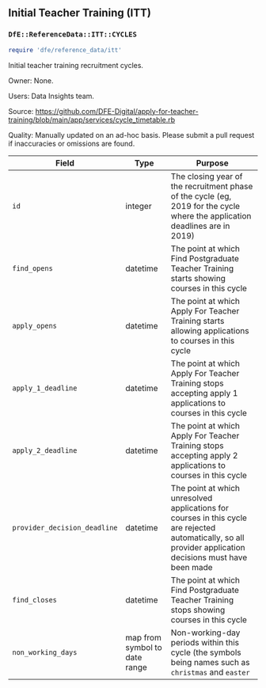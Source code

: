 ## Initial Teacher Training (ITT)

### `DfE::ReferenceData::ITT::CYCLES`

```ruby
require 'dfe/reference_data/itt'
```

Initial teacher training recruitment cycles.

Owner: None.

Users: Data Insights team.

Source: https://github.com/DFE-Digital/apply-for-teacher-training/blob/main/app/services/cycle_timetable.rb

Quality: Manually updated on an ad-hoc basis. Please submit a pull request if inaccuracies or omissions are found.

| Field               | Type            | Purpose                                                                                                                                            |
|---------------------|-----------------|----------------------------------------------------------------------------------------------------------------------------------------------------|
| `id`                | integer            | The closing year of the recruitment phase of the cycle (eg, 2019 for the cycle where the application deadlines are in 2019)                                                                                                                                |
| `find_opens`        | datetime | The point at which Find Postgraduate Teacher Training starts showing courses in this cycle |
| `apply_opens`       | datetime | The point at which Apply For Teacher Training starts allowing applications to courses in this cycle |
| `apply_1_deadline`  | datetime | The point at which Apply For Teacher Training stops accepting apply 1 applications to courses in this cycle |
| `apply_2_deadline`  | datetime | The point at which Apply For Teacher Training stops accepting apply 2 applications to courses in this cycle |
| `provider_decision_deadline` | datetime | The point at which unresolved applications for courses in this cycle are rejected automatically, so all provider application decisions must have been made |
| `find_closes` | datetime | The point at which Find Postgraduate Teacher Training stops showing courses in this cycle |
| `non_working_days` | map from symbol to date range | Non-working-day periods within this cycle (the symbols being names such as `christmas` and `easter` |
